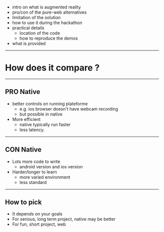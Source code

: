 - intro on what is augmented reality
- pro/con of the pure-web alternatives
- limitation of the solution
- how to use it during the hackathon
- practical details
  - location of the code
  - how to reproduce the demos
- what is provided



---

# How does it compare ?

---

## PRO Native
- better controls on running plateforme
  - e.g. ios browser doesn't have webcam recording
  - but possible in native
- More efficient
  - native typically run faster
  - less latency.

---

## CON Native
- Lots more code to write
  - android version and ios version
- Harder/longer to learn
  - more varied environment
  - less standard

---

## How to pick
- It depends on your goals
- For serious, long term project, native may be better
- For fun, short project, web
